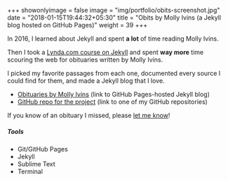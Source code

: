 +++
showonlyimage = false
image = "img/portfolio/obits-screenshot.jpg"
date = "2018-01-15T19:44:32+05:30"
title = "Obits by Molly Ivins (a Jekyll blog hosted on GitHub Pages)"
weight = 39
+++

In 2016, I learned about Jekyll and spent **a lot** of time reading Molly Ivins.

<!--more-->

Then I took a [Lynda.com course on Jekyll](https://www.lynda.com/Jekyll-tutorials/Jekyll-Web-Designers/383124-2.html) and spent **way more** time scouring the web for obituaries written by Molly Ivins.

I picked my favorite passages from each one, documented every source I could find for them, and made a Jekyll blog that I love.

* [Obituaries by Molly Ivins](https://hillaryfraley.github.io/obits-by-molly-ivins/) (link to GitHub Pages-hosted Jekyll blog)
* [GitHub repo for the project](https://github.com/hillaryfraley/obits-by-molly-ivins) (link to one of my GitHub repositories)

If you know of an obituary I missed, please [let me know](/contact/)!

<h5>Tools</h5>

* Git/GitHub Pages
* Jekyll
* Sublime Text
* Terminal
